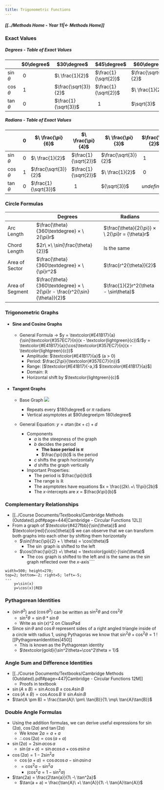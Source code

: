 ```yaml
---
title: Trigonometric Functions
---
```


##### [[../Methods Home - Year 11|← Methods Home]]

### Exact Values
##### Degrees - Table of Exact Values

|              | $0\degree$ | $30\degree$          | $45\degree$          | $60\degree$          | $90\degree$ |
| ------------ | ---------- | -------------------- | -------------------- | -------------------- | ----------- |
| $\sin\theta$ | $\ 0$      | $\ \frac{1}{2}$      | $\frac{1}{\sqrt{2}}$ | $\frac{\sqrt{3}}{2}$ | $\ 1$       |
| $\cos\theta$ | $\ 1$      | $\frac{\sqrt{3}}{2}$ | $\frac{1}{\sqrt{2}}$ | $\ \frac{1}{2}$      | $\ 0$       |
| $\tan\theta$ | $\ 0$      | $\frac{1}{\sqrt{3}}$ | $\ \ 1$              | $\sqrt{3}$           | $undefined$ |


##### Radians - Table of Exact Values

|              | $\ 0$   | $\ \frac{\pi}{6}$      | $\ \frac{\pi}{4}$      | $\ \frac{\pi}{3}$      | $\frac{\pi}{2}$ |
| ------------ | ----- | -------------------- | -------------------- | -------------------- | --------------- |
| $\sin\theta$ | $\ 0$ | $\ \frac{1}{2}$      | $\frac{1}{\sqrt{2}}$ | $\frac{\sqrt{3}}{2}$ | $\ 1$             |
| $\cos\theta$ | $\ 1$ | $\frac{\sqrt{3}}{2}$ | $\frac{1}{\sqrt{2}}$ | $\ \frac{1}{2}$      | $\ 0$             |
| $\tan\theta$ | $\ 0$ | $\frac{1}{\sqrt{3}}$ | $\ \ 1$              | ${\sqrt{3}}$         | $undefined$     |

### Circle Formulas

|                 | Degrees                                                                   | Radians                                         |
| --------------- | ------------------------------------------------------------------------- | ----------------------------------------------- |
| Arc Length      | $\frac{\theta}{360\textdegree} × \ 2{\pi}r$                               | $\frac{\theta}{2{\pi}} × \ 2{\pi}r = {\theta}r$ |
| Chord Length    | $2r\  ×\ \sin{\frac{\theta}{2}}$                                          | Is the same                                     |
| Area of Sector  | $\frac{\theta}{360\textdegree} × \ {\pi}r^2$                              | $\frac{r^2{\theta}}{2}$                         |
| Area of Segment | $\frac{\theta}{360\textdegree} × \ 2{\pi}r - \frac{r^2{\sin}{\theta}}{2}$ | $\frac{1}{2}r^2(\theta - \sin\theta)$           |

### Trigonometric Graphs
- #### Sine and Cosine Graphs
	- General Formula → $y = \textcolor{#E41B17}{a}{\sin}\textcolor{#357EC7}{n}(x - \textcolor{lightgreen}{c})$/$y = \textcolor{#E41B17}{a}{\cos}\textcolor{#357EC7}{n}(x - \textcolor{lightgreen}{c})$
		- Amplitude: $\textcolor{#E41B17}{a}$ (a > 0)
		- Period: $\frac{2\pi}{\textcolor{#357EC7}{n}}$
		- Range: \[$\textcolor{#E41B17}{-a,}$ $\textcolor{#E41B17}{a}$]
		- Domain: $\mathbb{R}$
		- Horizontal shift by $\textcolor{lightgreen}{c}$
- #### Tangent Graphs
	- Base Graph
	    ![](Excalidraw/TangentGraph|500|)
		- Repeats every $180\degree$ or $\pi$ radians
		- Vertical asymptotes at $90\degree\pm 180\degree$
		  
	- General Equation: $y = a\tan(bx + c) + d$
		- Components
			- $a$ is the steepness of the graph
			- $b$ decides the period
				- **The base period is $\pi$**
				- $\frac{\pi}{b}$ is the period
			- $c$ shifts the graph horizontally
			- $d$ shifts the graph vertically
		- Important Properties:
			- The period is $\frac{\pi}{b}$
			- The range is $\mathbb{R}$
			- The asymptotes have equations $x = \frac{(2k\  +\  1)\pi}{2b}$
			- The $x$-intercepts are $x$ = $\frac{k\pi}{b}$

### Complementary Relationships
- [[../Course Documents/Textbooks/Cambridge Methods (Outdated).pdf#page=444|Cambridge - Circular Functions 12L]]
- From a graph of $\textcolor{#427fbb}{\sin(\theta)}$ and $\textcolor{red}{\cos(\theta)}$ we can observe that we can transform both graphs into each other by shifting them horizontally
	- $\sin(\frac{\pi}{2} + \ \theta) = \cos(\theta)$
		- The $\sin$ graph is shifted to the left
	- $\cos(\frac{\pi}{2} +\ \theta) = \textcolor{gold}{-}\sin(\theta)$
		- The $\cos$ graph is shifted to the left and is the same as the $\sin$ graph reflected over the $x$-axis
		  ​````
```desmos-graph
width=500; height=270;
top=2; bottom=-2; right=5; left=-5;
---
    y=\sin(x)
    y=\cos(x)|RED
````

### Pythagorean Identities
- $(\sin\theta^2)$ and $(\cos\theta^2)$ can be written as $\sin^2\theta$ and $\cos^2\theta$
	- $\sin^2\theta = \sin\theta * \sin\theta$
	- Write as $\sin(x)$^$2$ on ClassPad
- Since $\sin\theta$ and $\cos\theta$ represent sides of a right angled triangle inside of a circle with radius 1, using Pythagoras we know that $\sin^2\theta+\cos^2\theta = 1$
  ![[PythagoreanIdentities|450]]
	- This is known as the Pythagorean identity
	- $\textcolor{gold}{\sin^2\theta+\cos^2\theta = 1}$
	  
### Angle Sum and Difference Identities
- [[../Course Documents/Textbooks/Cambridge Methods (Outdated).pdf#page=447|Cambridge - Circular Functions 12M]]
	- Proofs in textbook
- $\sin(A \pm B) = \sin{A}\cos{B} \pm \cos{A}\sin{B}$
- $\cos(A \pm B) = \cos{A}\cos{B} \mp \sin{A}\sin{B}$
- $\tan(A \pm B) = \frac{\tan{A}\ \pm\ \tan{B}}{1\ \mp\ \tan{A}\tan{B}}$

### Double Angle Formulas
- Using the addition formulas, we can derive useful expressions for $\sin(2a)$, $\cos(2a)$ and $\tan(2a)$
	- We know $2a = a + a$
	- $\therefore \cos(2a) = \cos(a + a)$
- $\sin(2a) = 2\sin{a}\cos{a}$
	- $\sin(a + a) = \sin{a}\cos{a} + \cos{a}\sin{a}$
- $\cos(2a) = 1 - 2\sin^2a$
	- $\cos(a + a) = \cos{a}\cos{a} - \sin{a}\sin{a}$
	- $= \cos^2a - \sin^2a$
		- ($\cos^2a = 1 - \sin^2a$)
- $\tan(2a) = \frac{2\tan{a}}{1\ -\ \tan^2a}$
	- $\tan(a + a) = \frac{\tan{A}\ +\ \tan{A}}{1\ -\ \tan{A}\tan{A}}$
